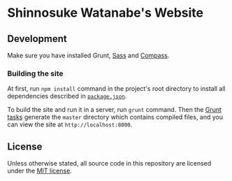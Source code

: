 # Shinnosuke Watanabe's Website

## Development

Make sure you have installed Grunt, [Sass](http://sass-lang.com/) and [Compass](http://compass-style.org/).

### Building the site

At first, run `npm install` command in the project's root directory to install all dependencies described in [`package.json`](./package.json).

To build the site and run it in a server, run `grunt` command. Then the [Grunt tasks](./Gruntfile.coffee) generate the `master` directory which contains compiled files, and you can view the site at `http://localhost:8000`.

## License

Unless otherwise stated, all source code in this repository are licensed under the [MIT license](http://opensource.org/licenses/mit-license.php).
